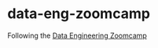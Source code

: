 # data-eng-zoomcamp

Following the [Data Engineering Zoomcamp](https://github.com/DataTalksClub/data-engineering-zoomcamp)
